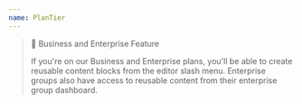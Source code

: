 ```yaml
---
name: PlanTier
---
```

> 📘 Business and Enterprise Feature
>
> If you're on our Business and Enterprise plans, you'll be able to create reusable content blocks from the editor slash menu. Enterprise groups also have access to reusable content from their enterprise group dashboard.